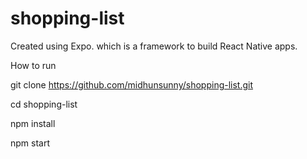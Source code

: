 # shopping-list

Created using Expo. which is a framework to build React Native apps.

How to run 

git clone https://github.com/midhunsunny/shopping-list.git

cd shopping-list 

npm install 

npm start 
